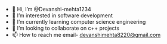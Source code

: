 - 👋 Hi, I’m @Devanshi-mehta1234
- 👀 I’m interested in software development 
- 🌱 I’m currently learning computer science engineering 
- 💞️ I’m looking to collaborate on c++ projects 
- 📫 How to reach me email- devanshimehta8220@gmail.com

<!---
Devanshi-mehta1234/Devanshi-mehta1234 is a ✨ special ✨ repository because its `README.md` (this file) appears on your GitHub profile.
You can click the Preview link to take a look at your changes.
--->
